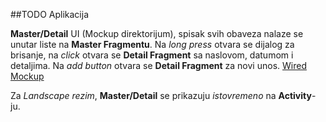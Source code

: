 ##TODO Aplikacija

**Master/Detail** UI (Mockup direktorijum), spisak svih obaveza nalaze se unutar liste na **Master Fragmentu**.
Na *long press* otvara se dijalog za brisanje, na *click* otvara se **Detail Fragment** sa naslovom, datumom i detaljima.
Na *add button* otvara se **Detail Fragment** za novi unos.
[Wired Mockup](https://ninjamock.com/s/R9QFFWx)

Za *Landscape rezim*, **Master/Detail** se prikazuju *istovremeno* na **Activity**-ju.